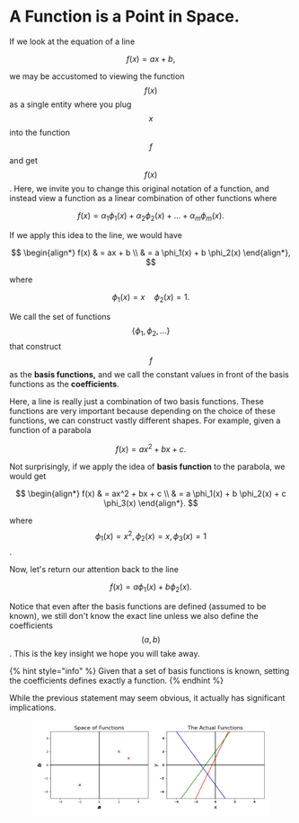 # A Function is a Point in Space.

If we look at the equation of a line&#x20;

$$
f(x) = ax + b,
$$

we may be accustomed to viewing the function $$f(x)$$ as a single entity where you plug $$x$$ into the function $$f$$ and get $$f(x)$$. Here, we invite you to change this original notation of a function, and instead view a function as a linear combination of other functions where

$$
f(x) = \alpha_1 \phi_1(x) + \alpha_2 \phi_2(x) + ... + \alpha_m \phi_m(x).
$$

If we apply this idea to the line, we would have&#x20;

$$
\begin{align*}
    f(x) & = ax + b \\
        & = a \phi_1(x) + b \phi_2(x) 
\end{align*},
$$

where

$$
\phi_1(x) = x \quad \phi_2(x) = 1    .
$$

We call the set of functions $$\{ \phi_1, \phi_2, ... \}$$ that construct $$f$$ as the **basis functions,** and we call the constant values in front of the basis functions as the **coefficients**.

Here, a line is really just a combination of two basis functions. These functions are very important because depending on the choice of these functions, we can construct vastly different shapes. For example, given a function of a parabola

$$
f(x) = a x^2 + bx + c.
$$

Not surprisingly, if we apply the idea of **basis function** to the parabola, we would get&#x20;

$$
\begin{align*}
    f(x) & = ax^2 + bx + c \\
        & = a \phi_1(x) + b \phi_2(x) + c \phi_3(x) 
\end{align*}.
$$

where $$\phi_1(x) = x^2 , \phi_2(x) = x , \phi_3(x) = 1$$.

Now, let's return our attention back to the line

$$
f(x) = a \phi_1(x) + b \phi_2(x).
$$

Notice that even after the basis functions are defined (assumed to be known), we still don't know the exact line unless we also define the coefficients $$(a,b)$$. This is the key insight we hope you will take away.&#x20;

{% hint style="info" %}
Given that a set of basis functions is known, setting the coefficients defines exactly a function.&#x20;
{% endhint %}

While the previous statement may seem obvious, it actually has significant implications.&#x20;

<figure><img src="../.gitbook/assets/function_space.png" alt=""><figcaption></figcaption></figure>
